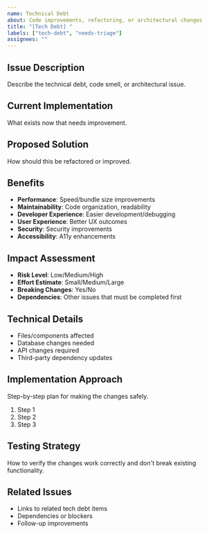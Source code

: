 ```yaml
---
name: Technical Debt
about: Code improvements, refactoring, or architectural changes
title: "[Tech Debt] "
labels: ["tech-debt", "needs-triage"]
assignees: ""
---
```


## Issue Description

Describe the technical debt, code smell, or architectural issue.

## Current Implementation

What exists now that needs improvement.

## Proposed Solution

How should this be refactored or improved.

## Benefits

- **Performance**: Speed/bundle size improvements
- **Maintainability**: Code organization, readability
- **Developer Experience**: Easier development/debugging
- **User Experience**: Better UX outcomes
- **Security**: Security improvements
- **Accessibility**: A11y enhancements

## Impact Assessment

- **Risk Level**: Low/Medium/High
- **Effort Estimate**: Small/Medium/Large
- **Breaking Changes**: Yes/No
- **Dependencies**: Other issues that must be completed first

## Technical Details

- Files/components affected
- Database changes needed
- API changes required
- Third-party dependency updates

## Implementation Approach

Step-by-step plan for making the changes safely.

1. Step 1
2. Step 2
3. Step 3

## Testing Strategy

How to verify the changes work correctly and don't break existing functionality.

## Related Issues

- Links to related tech debt items
- Dependencies or blockers
- Follow-up improvements

